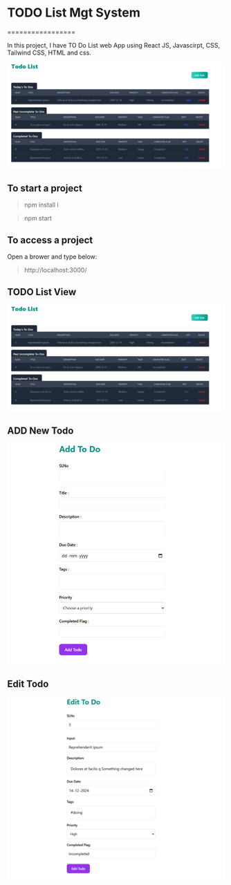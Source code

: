 # TODO List Mgt System

=================

In this project, I have TO Do List  web App using React JS, Javascirpt, CSS, Tailwind CSS, HTML and css.

![](https://github.com/Nikitadhonnar16/todos/blob/master/imgs/ListView.png)

## To start a project

> npm install i

> npm start

## To access a project

Open a brower and type below:

> http://localhost:3000/

## TODO List View 

![](https://github.com/Nikitadhonnar16/todos/blob/master/imgs/ListView.png)

## ADD New Todo

![](https://github.com/Nikitadhonnar16/todos/blob/master/imgs/AddTodo.png)

## Edit Todo

![](https://github.com/Nikitadhonnar16/todos/blob/master/imgs/EditTodo.png)

